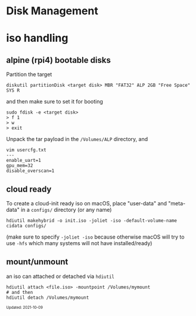 Disk Management
===

# iso handling

## alpine (rpi4) bootable disks

Partition the target
```
diskutil partitionDisk <target disk> MBR "FAT32" ALP 2GB "Free Space" SYS R
```

and then make sure to set it for booting
```
sudo fdisk -e <target disk>
> f 1
> w
> exit
```

Unpack the tar payload in the `/Volumes/ALP` directory, and
```
vim usercfg.txt
---
enable_uart=1
gpu_mem=32
disable_overscan=1
```

## cloud ready

To create a cloud-init ready iso on macOS, place "user-data" and "meta-data" in a `configs/` directory (or any name)

```
hdiutil makehybrid -o init.iso -joliet -iso -default-volume-name cidata configs/
```

(make sure to specify `-joliet -iso` because otherwise macOS will try to use `-hfs` which many systems will not have installed/ready)

## mount/unmount

an iso can attached or detached via `hdiutil`
```
hdiutil attach <file.iso> -mountpoint /Volumes/mymount
# and then
hdiutil detach /Volumes/mymount
```

<sub><sup>Updated: 2021-10-09</sup></sub>
